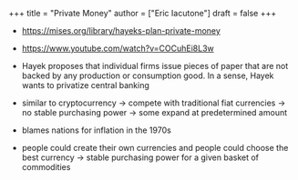 +++
title = "Private Money"
author = ["Eric Iacutone"]
draft = false
+++

-   <https://mises.org/library/hayeks-plan-private-money>
-   <https://www.youtube.com/watch?v=COCuhEi8L3w>

-   Hayek proposes that individual firms issue pieces of paper that are not backed by any production or consumption good. In a sense, Hayek wants to privatize central banking
-   similar to cryptocurrency
    -&gt; compete with traditional fiat currencies
    -&gt; no stable purchasing power
    -&gt; some expand at predetermined amount
-   blames nations for inflation in the 1970s
-   people could create their own currencies and people could choose the best currency
    -&gt; stable purchasing power for a given basket of commodities
